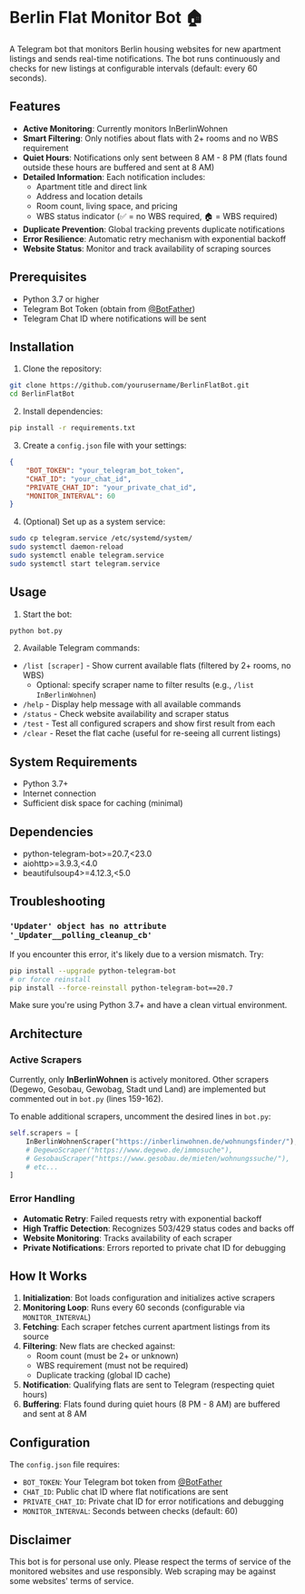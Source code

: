 # Berlin Flat Monitor Bot 🏠

A Telegram bot that monitors Berlin housing websites for new apartment listings and sends real-time notifications. The bot runs continuously and checks for new listings at configurable intervals (default: every 60 seconds).

## Features

- **Active Monitoring**: Currently monitors InBerlinWohnen
- **Smart Filtering**: Only notifies about flats with 2+ rooms and no WBS requirement
- **Quiet Hours**: Notifications only sent between 8 AM - 8 PM (flats found outside these hours are buffered and sent at 8 AM)
- **Detailed Information**: Each notification includes:
  - Apartment title and direct link
  - Address and location details
  - Room count, living space, and pricing
  - WBS status indicator (✅ = no WBS required, 🏠 = WBS required)
- **Duplicate Prevention**: Global tracking prevents duplicate notifications
- **Error Resilience**: Automatic retry mechanism with exponential backoff
- **Website Status**: Monitor and track availability of scraping sources

## Prerequisites

- Python 3.7 or higher
- Telegram Bot Token (obtain from [@BotFather](https://t.me/botfather))
- Telegram Chat ID where notifications will be sent

## Installation

1. Clone the repository:
```bash
git clone https://github.com/yourusername/BerlinFlatBot.git
cd BerlinFlatBot
```

2. Install dependencies:
```bash
pip install -r requirements.txt
```

3. Create a `config.json` file with your settings:
```json
{
    "BOT_TOKEN": "your_telegram_bot_token",
    "CHAT_ID": "your_chat_id",
    "PRIVATE_CHAT_ID": "your_private_chat_id",
    "MONITOR_INTERVAL": 60
}
```

4. (Optional) Set up as a system service:
```bash
sudo cp telegram.service /etc/systemd/system/
sudo systemctl daemon-reload
sudo systemctl enable telegram.service
sudo systemctl start telegram.service
```

## Usage

1. Start the bot:
```bash
python bot.py
```

2. Available Telegram commands:
- `/list [scraper]` - Show current available flats (filtered by 2+ rooms, no WBS)
  - Optional: specify scraper name to filter results (e.g., `/list InBerlinWohnen`)
- `/help` - Display help message with all available commands
- `/status` - Check website availability and scraper status
- `/test` - Test all configured scrapers and show first result from each
- `/clear` - Reset the flat cache (useful for re-seeing all current listings)

## System Requirements

- Python 3.7+
- Internet connection
- Sufficient disk space for caching (minimal)

## Dependencies

- python-telegram-bot>=20.7,<23.0
- aiohttp>=3.9.3,<4.0
- beautifulsoup4>=4.12.3,<5.0

## Troubleshooting

### `'Updater' object has no attribute '_Updater__polling_cleanup_cb'`

If you encounter this error, it's likely due to a version mismatch. Try:

```bash
pip install --upgrade python-telegram-bot
# or force reinstall
pip install --force-reinstall python-telegram-bot==20.7
```

Make sure you're using Python 3.7+ and have a clean virtual environment.

## Architecture

### Active Scrapers
Currently, only **InBerlinWohnen** is actively monitored. Other scrapers (Degewo, Gesobau, Gewobag, Stadt und Land) are implemented but commented out in `bot.py` (lines 159-162).

To enable additional scrapers, uncomment the desired lines in `bot.py`:
```python
self.scrapers = [
    InBerlinWohnenScraper("https://inberlinwohnen.de/wohnungsfinder/"),
    # DegewoScraper("https://www.degewo.de/immosuche"),
    # GesobauScraper("https://www.gesobau.de/mieten/wohnungssuche/"),
    # etc...
]
```

### Error Handling
- **Automatic Retry**: Failed requests retry with exponential backoff
- **High Traffic Detection**: Recognizes 503/429 status codes and backs off
- **Website Monitoring**: Tracks availability of each scraper
- **Private Notifications**: Errors reported to private chat ID for debugging

## How It Works

1. **Initialization**: Bot loads configuration and initializes active scrapers
2. **Monitoring Loop**: Runs every 60 seconds (configurable via `MONITOR_INTERVAL`)
3. **Fetching**: Each scraper fetches current apartment listings from its source
4. **Filtering**: New flats are checked against:
   - Room count (must be 2+ or unknown)
   - WBS requirement (must not be required)
   - Duplicate tracking (global ID cache)
5. **Notification**: Qualifying flats are sent to Telegram (respecting quiet hours)
6. **Buffering**: Flats found during quiet hours (8 PM - 8 AM) are buffered and sent at 8 AM

## Configuration

The `config.json` file requires:
- `BOT_TOKEN`: Your Telegram bot token from [@BotFather](https://t.me/botfather)
- `CHAT_ID`: Public chat ID where flat notifications are sent
- `PRIVATE_CHAT_ID`: Private chat ID for error notifications and debugging
- `MONITOR_INTERVAL`: Seconds between checks (default: 60)

## Disclaimer

This bot is for personal use only. Please respect the terms of service of the monitored websites and use responsibly. Web scraping may be against some websites' terms of service.
